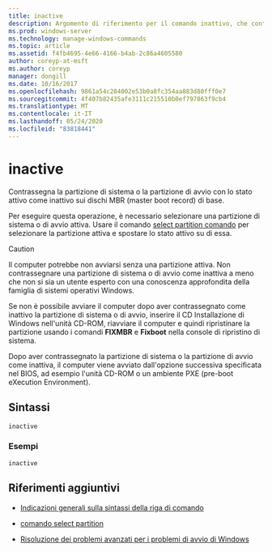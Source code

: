 ```yaml
---
title: inactive
description: Argomento di riferimento per il comando inattivo, che contrassegna la partizione di sistema o la partizione di avvio con lo stato attivo come inattivo sui dischi MBR (master boot record) di base.
ms.prod: windows-server
ms.technology: manage-windows-commands
ms.topic: article
ms.assetid: f4fb4695-4e66-4166-b4ab-2c86a4605580
author: coreyp-at-msft
ms.author: coreyp
manager: dongill
ms.date: 10/16/2017
ms.openlocfilehash: 9861a54c284002e53b0a8fc354aa883d80fff0e7
ms.sourcegitcommit: 4f407b82435afe3111c215510b0ef797863f9cb4
ms.translationtype: MT
ms.contentlocale: it-IT
ms.lasthandoff: 05/24/2020
ms.locfileid: "83818441"
---
```

# <a name="inactive"></a>inactive

Contrassegna la partizione di sistema o la partizione di avvio con lo stato attivo come inattivo sui dischi MBR (master boot record) di base.

Per eseguire questa operazione, è necessario selezionare una partizione di sistema o di avvio attiva. Usare il comando [select partition comando](select-partition.md) per selezionare la partizione attiva e spostare lo stato attivo su di essa.

> [!CAUTION]
> Il computer potrebbe non avviarsi senza una partizione attiva. Non contrassegnare una partizione di sistema o di avvio come inattiva a meno che non si sia un utente esperto con una conoscenza approfondita della famiglia di sistemi operativi Windows.<p>Se non è possibile avviare il computer dopo aver contrassegnato come inattivo la partizione di sistema o di avvio, inserire il CD Installazione di Windows nell'unità CD-ROM, riavviare il computer e quindi ripristinare la partizione usando i comandi **FIXMBR** e **Fixboot** nella console di ripristino di sistema.
>
> Dopo aver contrassegnato la partizione di sistema o la partizione di avvio come inattiva, il computer viene avviato dall'opzione successiva specificata nel BIOS, ad esempio l'unità CD-ROM o un ambiente PXE (pre-boot eXecution Environment).

## <a name="syntax"></a>Sintassi

```
inactive
```

### <a name="examples"></a>Esempi

```
inactive
```

## <a name="additional-references"></a>Riferimenti aggiuntivi

- [Indicazioni generali sulla sintassi della riga di comando](command-line-syntax-key.md)

- [comando select partition](select-partition.md)

- [Risoluzione dei problemi avanzati per i problemi di avvio di Windows](https://docs.microsoft.com/windows/client-management/advanced-troubleshooting-boot-problems)
